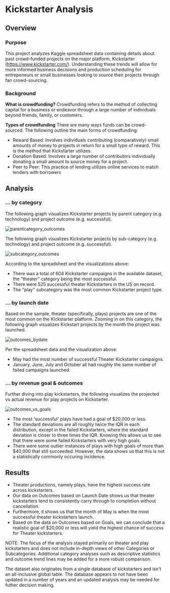 # Kickstarter Analysis

## Overview
### Purpose
This project analyzes Kaggle spreadsheet data containing details about past crowd-funded projects on the major platform, Kickstarter (https://www.kickstarter.com/). Understanding these trends will allow for more informed business decisions and production scheduling for entrepeneurs or small businesses looking to source their projects through fan crowd-sourcing. 

### Background
<b>What is crowdfunding?</b> Crowdfunding refers to the method of collecting capital for a business or endeavor through a large number of individuals beyond friends, family, or customers. 

<b>Types of crowdfunding</b> There are many ways funds can be crowd-sourced. The following outline the main forms of crowdfunding:

- Reward Based: Involves individuals contributing (comparatively) small amounts of money to projects in return for a small type of reward. This is the method that Kickstarter utilizes.
- Donation Based: Involves a large number of contributors individually donating a small amount to source money for a project.
- Peer to Peer: This practice of lending utilizes online services to match lenders with borrowers

## Analysis
### ... by category
The following graph visualizes Kickstarter projects by parent category (e.g. technology) and project outcome (e.g. successful).

![parentcategory_outcomes](https://user-images.githubusercontent.com/31219195/163734824-cdc2ddaa-e5eb-4ddf-b533-aebcda3c11cf.png)

The following graph visualizes Kickstarter projects by sub-category (e.g. technology) and project outcome (e.g. successful).

![subcategory_outcomes](https://user-images.githubusercontent.com/31219195/163734840-4b8101c0-e2e3-4e89-889b-3c1319c92184.png)

According to the spreadsheet and the visualizations above: 

- There was a total of 604 Kickstarter campaigns in the available dataset, the "theater" category being the most successful.
- There were 525 successful theater Kickstarters in the US on record.
- The "play" subcategory was the most common Kickstarter project type.


### ... by launch date

Based on the sample, theater (specifically, plays) projects are one of the most common on the Kickstarter platform. Zooming in on this category, the following graph visualizes Kickstart projects by the month the project was launched. 

![outcomes_bydate](https://user-images.githubusercontent.com/31219195/163734927-902c4631-5d4e-41a5-850b-bb74e55cf997.png)

Per the spreadsheet data and the visualization above:
- May had the most number of successful Theater Kickstarter campaigns.
- January, June, July and October all had roughly the same number of failed campaigns launched.

### ... by revenue goal & outcomes

Further diving into play kickstarters, the following visualizes the projected vs actual revenue for play projects on Kickstarter.

![outcomes_vs_goals](https://user-images.githubusercontent.com/31219195/163734933-9aec589e-22b5-4f9d-8b5c-247dc9086631.png)

- The most 'successful' plays have had a goal of $20,000 or less.
- The standard deviations are all roughly twice the IQR in each distribution, except in the failed Kickstarters, where the standard deviation is closer to three times the IQR. Knowing this allows us to see that there were some failed Kickstarters with very high goals.
- There were some outlier instances of plays with high goals of more than $40,000 that still succeeded. However, the data shows us that this is not a statistically commonly occuring incidence.


## Results

- Theater productions, namely plays, have the highest success rate across kickstarters.
- Our data on Outcomes based on Launch Date shows us that theater kickstarters tend to consistently carry through to completion without cancellation.
- Furthermore, it shows us that the month of May is when the most successful theater kickstarters launch. 
- Based on the data on Outcomes based on Goals, we can conclude that a realistic goal of $20,000 or less will yield the highest chance of success for Theater kickstarters.

NOTE: The focus of the analysis stayed primarily on theater and play kickstarters and does not include in-depth views of other Categories or Subcategories. Additional category analyses such as descriptive statistics and outcome trend lines may be added for a more robust comparison. 

The dataset also originates from a single database of kickstarters and isn't an all-inclusive global table. The database appears to not have been updated in a number of years and an updated analysis may be needed for futher decision making.
